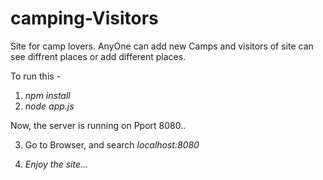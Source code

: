 # camping-Visitors
Site for camp lovers.
AnyOne can add new Camps and visitors of site can see diffrent places or add different places.

To run this -
1) *npm install*
2) *node app.js*

Now, the server is running on Pport 8080..

3) Go to Browser,
      and search *localhost:8080*

4) *Enjoy the site...*
